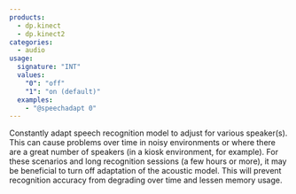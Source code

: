 ```yaml
---
products:
  - dp.kinect
  - dp.kinect2
categories:
  - audio
usage:
  signature: "INT"
  values:
    "0": "off"
    "1": "on (default)"
  examples:
    - "@speechadapt 0"
---
```


Constantly adapt speech recognition model to adjust for various
speaker(s). This can cause problems over time in noisy
environments or where there are a great number of speakers (in a
kiosk environment, for example). For these scenarios and long
recognition sessions (a few hours or more), it may be beneficial
to turn off adaptation of the acoustic model. This will prevent
recognition accuracy from degrading over time and lessen memory usage.
